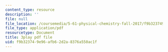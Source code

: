 ```yaml
---
content_type: resource
description: ''
file: null
file_location: /coursemedia/5-61-physical-chemistry-fall-2017/f9b323749e96afb62d2a8376a550ac1f_gkRRlmes_jE.pdf
file_type: application/pdf
resourcetype: Document
title: 3play pdf file
uid: f9b32374-9e96-afb6-2d2a-8376a550ac1f
---
```

